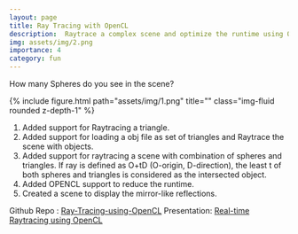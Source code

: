 ```yaml
---
layout: page
title: Ray Tracing with OpenCL
description:  Raytrace a complex scene and optimize the runtime using OPENCL.
img: assets/img/2.png
importance: 4
category: fun
---
```


How many Spheres do you see in the scene?


<div class="row">
    <div class="col-sm mt-md-0">
        {% include figure.html path="assets/img/1.png" title="" class="img-fluid rounded z-depth-1" %}
    </div>
</div>

1. Added support for Raytracing a triangle. 
2. Added support for loading a obj file as set of triangles and Raytrace the scene with objects.
3. Added support for raytracing a scene with combination of spheres and triangles. If ray is defined as O+tD (O-origin, D-direction),   the least t of both spheres and triangles is considered as the intersected object.
4. Added OPENCL support to reduce the runtime.
5. Created a scene to display the mirror-like reflections.

Github Repo : <a href="https://github.com/ajaymopidevi/Ray-Tracing-using-OpenCL">Ray-Tracing-using-OpenCL</a>
Presentation: <a href="https://github.com/ajaymopidevi/Ray-Tracing-using-OpenCL/blob/master/Real-Time%20RayTracing%20using%20OpenCL.pdf">Real-time Raytracing using OpenCL</a>